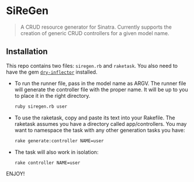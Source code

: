 SiReGen
=======

> A CRUD resource generator for Sinatra. Currently supports the creation of generic CRUD controllers for a given model name.


## Installation

This repo contains two files: `siregen.rb` and `raketask`. You also need to have the gem [`dry-inflector`][inflector] installed.

  * To run the runner file, pass in the model name as ARGV. The runner file will generate the controller file with the proper name. It will be up to you to place it in the right directory.

      ```bash
      ruby siregen.rb user
      ```

  * To use the raketask, copy and paste its text into your Rakefile. The raketask assumes you have a directory called app/controllers. You may want to namespace the task with any other generation tasks you have:

      ```bash
      rake generate:controller NAME=user
      ```

  * The task will also work in isolation:

      ```bash
      rake controller NAME=user
      ```

ENJOY!


  [inflector]:  https://github.com/dry-rb/dry-inflector
